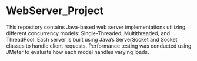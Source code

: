 # WebServer_Project
 This repository contains Java-based web server implementations utilizing different concurrency models: Single-Threaded, Multithreaded, and ThreadPool. Each server is built using Java’s ServerSocket and Socket classes to handle client requests. Performance testing was conducted using JMeter to evaluate how each model handles varying loads. 
